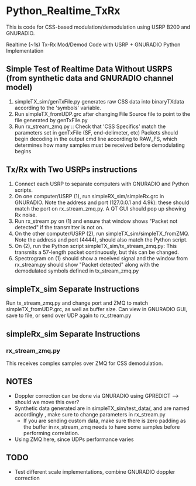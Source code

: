 # Python_Realtime_TxRx
This is code for CSS-based modulation/demodulation using USRP B200 and GNURADIO. 

Realtime (~1s) Tx-Rx Mod/Demod Code with USRP + GNURADIO Python Implementation

## Simple Test of Realtime Data Without USRPS (from synthetic data and GNURADIO channel model) 
1. simpleTX_sim/genTxFile.py generates raw CSS data into binaryTXdata according to the 'symbols' variable. 
2. Run simpleTX_fromUDP.grc after changing File Source file to point to the file generated by genTxFile.py
3. Run rx_stream_zmq.py :: Check that 'CSS Specifics' match the parameters set in genTxFile (SF, end-delimeter, etc)
   Packets should begin decoding in the output cmd line according to RAW_FS, which determines how many samples must be 
   received before demodulating begins

## Tx/Rx with Two USRPs instructions 
1. Connect each USRP to separate computers with GNURADIO and Python scripts. 
2. On one computer/USRP (1), run simpleRX_sim/simpleRx.grc in GNURADIO. Note the address and port 
   (127.0.0.1 and 4.9k): these should match the port on rx_stream_zmq.py. A QT GUI should pop up showing Rx noise. 
3. Run rx_stream.py on (1) and ensure that window shows "Packet not detected" if the transmitter is not on. 
4. On the other computer/USRP (2), run simpleTX_sim/simpleTX_fromZMQ. Note the address and port (4444), 
   should also match the Python script. 
5. On (2), run the Python script simpleTX_sim/tx_stream_zmq.py: This transmits a 57-length packet 
   continuously, but this can be changed. 
6. Spectrogram on (1) should show a received signal and the window from rx_stream.py should show "Packet detected" 
   along with the demodulated symbols defined in tx_stream_zmq.py 

## simpleTx_sim Separate Instructions 
Run tx_stream_zmq.py and change port and ZMQ to match simpleTX_fromUDP.grc, as well as buffer size. 
Can view in GNURADIO GUI, save to file, or send over UDP again to rx_stream.py 

## simpleRx_sim Separate Instructions

### rx_stream_zmq.py
This receives complex samples over ZMQ for CSS demodulation. 

## NOTES 
* Doppler correction can be done via GNURADIO using GPREDICT --> should we move this over? 
* Synthetic data generated are in simpleTX_sim/test_data/, and are named accordingly , make sure to change parameters in rx_stream.py
	* If you are sending custom data, make sure there is zero padding as the buffer in rx_stream_zmq needs to have some samples before performing correlation.
* Using ZMQ here, since UDPs performance varies

## TODO 
* Test different scale implementations, combine GNURADIO doppler correction
